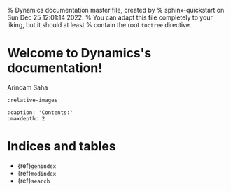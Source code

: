 % Dynamics documentation master file, created by
% sphinx-quickstart on Sun Dec 25 12:01:14 2022.
% You can adapt this file completely to your liking, but it should at least
% contain the root `toctree` directive.

# Welcome to Dynamics's documentation!

Arindam Saha

```{include} ../README.md
:relative-images
```

```{toctree}
:caption: 'Contents:'
:maxdepth: 2
```

# Indices and tables

- {ref}`genindex`
- {ref}`modindex`
- {ref}`search`
